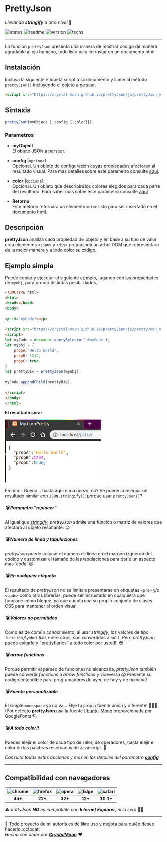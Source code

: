 # PrettyJson
_Llevando **stringify** a otro nivel_ :rocket:

![status](https://img.shields.io/badge/status-Beta-orange) ![readme](https://img.shields.io/badge/readme-OK-green) ![version](https://img.shields.io/badge/version-v0.1.0-blue) ![techs](https://img.shields.io/badge/techs-HTML5-blue)

---

La función `prettyJson` presenta una manera de mostrar código de manera agradable al ojo humano, todo listo para incrustar en un documento html.

## Instalación
Incluya la siguiente etiqueta script a su documento y llame al método `prettyJson()` incluyendo el objeto a parsear.
```html
<script src="https://crystal-moon.github.io/prettyJson/js/prettyJson_v-0.1.0.min.js"></script>
```

## Sintaxis
```javascript
prettyJson(myObject [,config [,color]]);
```

### Parametros

- **myObject**  
El objeto JSON a parsear.

- **config |**`opcional`  
Opcional. Un objeto de configuración cuyas propiedades afectaran al resultado visual. Para mas detalles sobre este parámetro consulte [aquí](js/readme.md).

- **color |**`opcional`  
Opcional. Un objeto que describirá los colores elegidos para cada parte del resultado. Para saber mas sobre este parámetro consulte [aquí](css/readme.md)

- **Retorno**  
Este método retornara un elemento `<div>` listo para ser insertado en el documento html.

## Descripción

**prettyJson** analiza cada propiedad del objeto y en base a su tipo de valor crea elementos `<span>` y `<div>` preparando un árbol DOM que representara de la mejor manera y a todo color su código.


## Ejemplo simple
Puede copiar y ejecutar el siguiente ejemplo, jugando con las propiedades de `myobj`, para probar distintas posibilidades.

```html
<!DOCTYPE html>
<html>
<head></head>
<body>

<p id="myCode"></p>

<script src="https://crystal-moon.github.io/prettyJson/js/prettyJson_v-0.1.0.min.js"></script>
<script>
let myCode = document.querySelector('#myCode');
let myobj = {
	propA:'Hello World',
	propB: 1234,
	propC: true
}
let prettyDiv = prettyJson(myobj);

myCode.appendChild(prettyDiv);

</script>
</body>
</html>
```
**El resultado sera:**

![prettyJsonSimple](./prettyExample.png)

Emmm... Bueno... hasta aqui nada nuevo, no? Se puede conseguir un resultado similar con `JSON.stringify()`, porque usar `prettyJson()`?

##### :bomb: Parametro "replacer"
Al igual que [_stringify_](https://developer.mozilla.org/es/docs/Web/JavaScript/Referencia/Objetos_globales/JSON/stringify#Par%C3%A1metros), _prettyJson_ admite una función o matriz de valores que afectara al objeto resultante. :blush:
##### :bomb: Numero de linea y tabulaciones
_prettyJson_ puede colocar el numero de linea en el margen izquerdo del código y customizar el tamaño de las tabulaciones para darle un aspecto mas _'code'_ :wink:
##### :bomb: En cualquier etiqueta
El resultado de _prettyJson_ no se limita a presentarse en etiquetas `<pre>` y/o `<code>` como otras librerías, puede ser incrustado en cualquiera que funcione como bloque, ya que cuenta con su propio conjunto de clases CSS para mantener el orden visual.
##### :bomb: Valores no permitidos
Como es de común conocimiento, al usar _stringify_, los valores de tipo `function`,`Symbol`,`NaN`, entre otros, son convertidos a `null`. Pero _prettyJson_ puede evitarlo y "prettyfiarlos" a todo color por usted!! :flushed:
##### :bomb: arrow functions
Porque permitir el parseo de funciones no alcanzaba, _prettyJson_ también puede convertir _functions_ a _arrow functions_ y viceversa :scream: Presente su código entendible para programadores de ayer, de hoy y de mañana!
##### :bomb: Fuente personalizable
El simple `monospace` ya no va... Elije tu propia fuente unica y diferente! :grimacing::grimacing::grimacing:
(Por defecto **prettyJson** usa la fuente [Ubuntu-Mono](https://fonts.google.com/specimen/Ubuntu+Mono) proporcionada por GoogleFonts &reg;)
##### :bomb: A todo color!!
Puedes elejir el color de cada tipo de valor, de operadores, hasta elejir el color de las palabras reservadas de Javascript. :art:

_Consulta todas estas opciones y mas en los detalles del parámetro [**config**](./js/readme.md)._
___
##  Compatibilidad con navegadores

|<img src="https://imgur.com/bhHIWe6.png" alt="chrome" width="50"> | <img src="https://imgur.com/7tzFcAy.png" alt="firefox" width="50"> | <img src="https://imgur.com/3FfDrsS.png" alt="opera" width="50"> | <img src="https://imgur.com/RLq7iTI.png" alt="Edge" width="50"> |<img src="https://imgur.com/0QH9gGj.png" alt="safari" width="50">|
| :-: | :-: | :-: | :-: | :-: |
|**45+**|**22+**|**32+**|**12+**|**10.1+**|

:warning: _prittyJson **NO** es compatible con **Internet Explorer**, ni lo será_ :poop::poop: 

---

:carousel_horse: Todo proyecto de mi autoría es de libre uso y mejora para quién desee hacerlo :octocat:  
_Hecho con amor por [**CrystalMoon**](https://www.linkedin.com/in/perla-stto/)_ :heart: